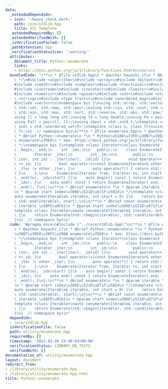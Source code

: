 ```yaml
---
data:
  _extendedDependsOn:
  - icon: ':heavy_check_mark:'
    path: core/stdlib.hpp
    title: STL Template
  _extendedRequiredBy: []
  _extendedVerifiedWith: []
  _isVerificationFailed: false
  _pathExtension: hpp
  _verificationStatusIcon: ':warning:'
  attributes:
    document_title: Python::enumerate
    links:
    - https://docs.python.org/ja/3/library/functions.html#enumerate
  bundledCode: "/**\n * @file stdlib.hpp\n * @author bayashi_cl\n * @brief STL Template\n\
    \ */\n#include <algorithm>\n#include <array>\n#include <bitset>\n#include <cassert>\n\
    #include <cmath>\n#include <complex>\n#include <functional>\n#include <iomanip>\n\
    #include <iostream>\n#include <iterator>\n#include <limits>\n#include <map>\n\
    #include <numeric>\n#include <queue>\n#include <set>\n#include <stack>\n#include\
    \ <string>\n#include <type_traits>\n#include <unordered_map>\n#include <unordered_set>\n\
    #include <vector>\n\nnamespace bys {\nusing std::array, std::vector, std::string,\
    \ std::set, std::map, std::pair;\nusing std::cin, std::cout, std::endl;\nusing\
    \ std::min, std::max, std::sort, std::reverse, std::abs, std::pow;\n\n// alias\n\
    using ll = long long int;\nusing ld = long double;\nusing Pa = pair<int, int>;\n\
    using Pall = pair<ll, ll>;\nusing ibool = std::int8_t;\ntemplate <class T>\nusing\
    \ uset = std::unordered_set<T>;\ntemplate <class S, class T>\nusing umap = std::unordered_map<S,\
    \ T>;\n}  // namespace bys\n/**\n * @file enumerate.hpp\n * @author bayashi_cl\n\
    \ * @brief Python::enumerate\n *\n * Python\u518D\u73FE\u30B7\u30EA\u30FC\u30BA\
    \ enumerate\u7DE8\n * See: https://docs.python.org/ja/3/library/functions.html#enumerate\n\
    \ */\nnamespace bys {\ntemplate <class Iterator>\nclass Enumerate {\n    Iterator\
    \ _begin, _end;\n    int _idx;\n\n   public:\n    class EnumerateIterator {\n\
    \        Iterator _iter;\n        int _id;\n\n       public:\n        EnumerateIterator(Iterator\
    \ iter, int id) : _iter(iter), _id(id) {}\n        void operator++() { ++_iter,\
    \ ++_id; }\n        bool operator!=(const EnumerateIterator& other) const { return\
    \ _iter != other._iter; }\n        auto operator*() { return std::tie(_id, *_iter);\
    \ }\n    };\n\n    Enumerate(Iterator from, Iterator to, int start) : _begin(from),\
    \ _end(to), _idx(start) {}\n    auto begin() const { return EnumerateIterator(_begin,\
    \ _idx); }\n    auto end() const { return EnumerateIterator(_end, _idx + std::distance(_begin,\
    \ _end)); }\n};\n/**\n * @brief enumerate\n *\n * @param iterable \u5BFE\u8C61\
    \n * @param start index\u306E\u521D\u671F\u5024\n */\ntemplate <class Iterable>\n\
    auto enumerate(Iterable& iterable, int start = 0) {\n    return Enumerate(std::begin(iterable),\
    \ std::end(iterable), start);\n}\n/**\n * @brief const enumerate\n *\n * @param\
    \ iterable \u5BFE\u8C61\n * @param start index\u306E\u521D\u671F\u5024\n */\n\
    template <class Iterable>\nauto cenumerate(Iterable& iterable, int start = 0)\
    \ {\n    return Enumerate(std::cbegin(iterable), std::cend(iterable), start);\n\
    }\n}  // namespace bys\n"
  code: "#pragma once\n#include \"../core/stdlib.hpp\"\n/**\n * @file enumerate.hpp\n\
    \ * @author bayashi_cl\n * @brief Python::enumerate\n *\n * Python\u518D\u73FE\
    \u30B7\u30EA\u30FC\u30BA enumerate\u7DE8\n * See: https://docs.python.org/ja/3/library/functions.html#enumerate\n\
    \ */\nnamespace bys {\ntemplate <class Iterator>\nclass Enumerate {\n    Iterator\
    \ _begin, _end;\n    int _idx;\n\n   public:\n    class EnumerateIterator {\n\
    \        Iterator _iter;\n        int _id;\n\n       public:\n        EnumerateIterator(Iterator\
    \ iter, int id) : _iter(iter), _id(id) {}\n        void operator++() { ++_iter,\
    \ ++_id; }\n        bool operator!=(const EnumerateIterator& other) const { return\
    \ _iter != other._iter; }\n        auto operator*() { return std::tie(_id, *_iter);\
    \ }\n    };\n\n    Enumerate(Iterator from, Iterator to, int start) : _begin(from),\
    \ _end(to), _idx(start) {}\n    auto begin() const { return EnumerateIterator(_begin,\
    \ _idx); }\n    auto end() const { return EnumerateIterator(_end, _idx + std::distance(_begin,\
    \ _end)); }\n};\n/**\n * @brief enumerate\n *\n * @param iterable \u5BFE\u8C61\
    \n * @param start index\u306E\u521D\u671F\u5024\n */\ntemplate <class Iterable>\n\
    auto enumerate(Iterable& iterable, int start = 0) {\n    return Enumerate(std::begin(iterable),\
    \ std::end(iterable), start);\n}\n/**\n * @brief const enumerate\n *\n * @param\
    \ iterable \u5BFE\u8C61\n * @param start index\u306E\u521D\u671F\u5024\n */\n\
    template <class Iterable>\nauto cenumerate(Iterable& iterable, int start = 0)\
    \ {\n    return Enumerate(std::cbegin(iterable), std::cend(iterable), start);\n\
    }\n}  // namespace bys\n"
  dependsOn:
  - core/stdlib.hpp
  isVerificationFile: false
  path: utility/enumerate.hpp
  requiredBy: []
  timestamp: '2022-03-28 23:40:03+09:00'
  verificationStatus: LIBRARY_NO_TESTS
  verifiedWith: []
documentation_of: utility/enumerate.hpp
layout: document
redirect_from:
- /library/utility/enumerate.hpp
- /library/utility/enumerate.hpp.html
title: Python::enumerate
---
```

